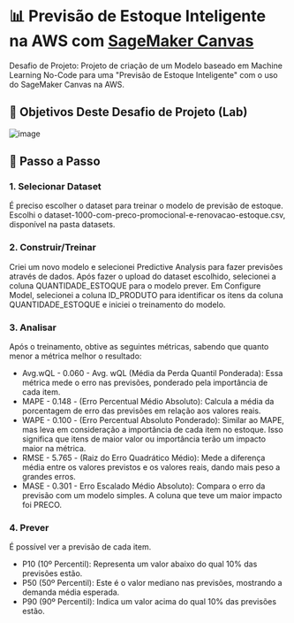 # 📊 Previsão de Estoque Inteligente na AWS com [SageMaker Canvas](https://aws.amazon.com/pt/sagemaker/canvas/)

Desafio de Projeto:
Projeto de criação de um Modelo baseado em Machine Learning No-Code para uma "Previsão de Estoque Inteligente" com o uso do SageMaker Canvas na AWS.

## 🎯 Objetivos Deste Desafio de Projeto (Lab)

![image](https://github.com/digitalinnovationone/lab-aws-sagemaker-canvas-estoque/assets/730492/72f5c21f-5562-491e-aa42-2885a3184650)

## 🚀 Passo a Passo

### 1. Selecionar Dataset

É preciso escolher o dataset para treinar o modelo de previsão de estoque. Escolhi o dataset-1000-com-preco-promocional-e-renovacao-estoque.csv, disponível na pasta datasets.

### 2. Construir/Treinar

Criei um novo modelo e selecionei Predictive Analysis para fazer previsões através de dados. Após fazer o upload do dataset escolhido, selecionei a coluna QUANTIDADE_ESTOQUE para o modelo prever. Em Configure Model, selecionei a coluna ID_PRODUTO para identificar os itens da coluna QUANTIDADE_ESTOQUE e iniciei o treinamento do modelo.

### 3. Analisar

Após o treinamento, obtive as seguintes métricas, sabendo que quanto menor a métrica melhor o resultado:
- Avg.wQL - 0.060 - Avg. wQL (Média da Perda Quantil Ponderada): Essa métrica mede o erro nas previsões, ponderado pela importância de cada item.
- MAPE - 0.148 - (Erro Percentual Médio Absoluto): Calcula a média da porcentagem de erro das previsões em relação aos valores reais.
- WAPE - 0.100 - (Erro Percentual Absoluto Ponderado): Similar ao MAPE, mas leva em consideração a importância de cada item no estoque. Isso significa que itens de maior valor ou importância terão um impacto maior na métrica.
- RMSE - 5.765 - (Raiz do Erro Quadrático Médio): Mede a diferença média entre os valores previstos e os valores reais, dando mais peso a grandes erros.
- MASE - 0.301 - Erro Escalado Médio Absoluto): Compara o erro da previsão com um modelo simples. 
A coluna que teve um maior impacto foi PRECO. 

### 4. Prever

É possível ver a previsão de cada item.
- P10 (10º Percentil): Representa um valor abaixo do qual 10% das previsões estão.
- P50 (50º Percentil): Este é o valor mediano nas previsões, mostrando a demanda média esperada.
- P90 (90º Percentil): Indica um valor acima do qual 10% das previsões estão.
